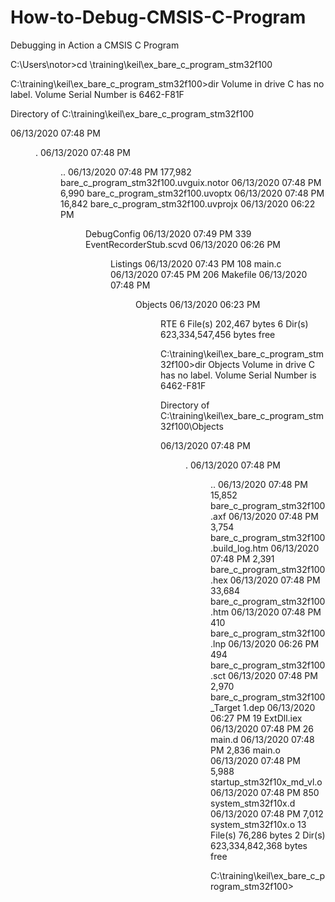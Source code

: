 # How-to-Debug-CMSIS-C-Program
Debugging in Action a CMSIS C Program

C:\Users\notor>cd \training\keil\ex_bare_c_program_stm32f100

C:\training\keil\ex_bare_c_program_stm32f100>dir
 Volume in drive C has no label.
 Volume Serial Number is 6462-F81F

 Directory of C:\training\keil\ex_bare_c_program_stm32f100

06/13/2020  07:48 PM    <DIR>          .
06/13/2020  07:48 PM    <DIR>          ..
06/13/2020  07:48 PM           177,982 bare_c_program_stm32f100.uvguix.notor
06/13/2020  07:48 PM             6,990 bare_c_program_stm32f100.uvoptx
06/13/2020  07:48 PM            16,842 bare_c_program_stm32f100.uvprojx
06/13/2020  06:22 PM    <DIR>          DebugConfig
06/13/2020  07:49 PM               339 EventRecorderStub.scvd
06/13/2020  06:26 PM    <DIR>          Listings
06/13/2020  07:43 PM               108 main.c
06/13/2020  07:45 PM               206 Makefile
06/13/2020  07:48 PM    <DIR>          Objects
06/13/2020  06:23 PM    <DIR>          RTE
               6 File(s)        202,467 bytes
               6 Dir(s)  623,334,547,456 bytes free

C:\training\keil\ex_bare_c_program_stm32f100>dir Objects
 Volume in drive C has no label.
 Volume Serial Number is 6462-F81F

 Directory of C:\training\keil\ex_bare_c_program_stm32f100\Objects

06/13/2020  07:48 PM    <DIR>          .
06/13/2020  07:48 PM    <DIR>          ..
06/13/2020  07:48 PM            15,852 bare_c_program_stm32f100.axf
06/13/2020  07:48 PM             3,754 bare_c_program_stm32f100.build_log.htm
06/13/2020  07:48 PM             2,391 bare_c_program_stm32f100.hex
06/13/2020  07:48 PM            33,684 bare_c_program_stm32f100.htm
06/13/2020  07:48 PM               410 bare_c_program_stm32f100.lnp
06/13/2020  06:26 PM               494 bare_c_program_stm32f100.sct
06/13/2020  07:48 PM             2,970 bare_c_program_stm32f100_Target 1.dep
06/13/2020  06:27 PM                19 ExtDll.iex
06/13/2020  07:48 PM                26 main.d
06/13/2020  07:48 PM             2,836 main.o
06/13/2020  07:48 PM             5,988 startup_stm32f10x_md_vl.o
06/13/2020  07:48 PM               850 system_stm32f10x.d
06/13/2020  07:48 PM             7,012 system_stm32f10x.o
              13 File(s)         76,286 bytes
               2 Dir(s)  623,334,842,368 bytes free

C:\training\keil\ex_bare_c_program_stm32f100>
